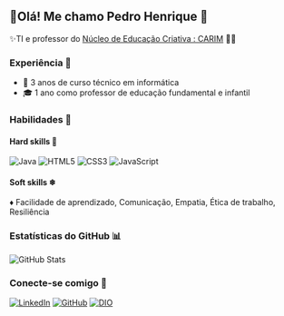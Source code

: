 ## 🌟Olá! Me chamo Pedro Henrique 👋
✨TI e professor do [Núcleo de Educação Criativa : CARIM](https://www.instagram.com/carim.criativo?igsh=Z3UwMnFqeGJhbDI1) 👨‍🏫

### Experiência 💠
- 🚀 3 anos de curso técnico em informática
- 🎓 1 ano como professor de educação fundamental e infantil

### Habilidades 🎲
#### Hard skills 🎼 

![Java](https://img.shields.io/badge/java-%23ED8B00.svg?style=for-the-badge&logo=openjdk&logoColor=white)
	![HTML5](https://img.shields.io/badge/HTML5-E34F26?style=for-the-badge&logo=html5&logoColor=white)
    	![CSS3](https://img.shields.io/badge/CSS3-1572B6?style=for-the-badge&logo=css3&logoColor=white)
        ![JavaScript](https://img.shields.io/badge/JavaScript-F7DF1E?style=for-the-badge&logo=javascript&logoColor=black)
       
#### Soft skills ❄ 

♦ Facilidade de aprendizado, Comunicação, Empatia, Ética de trabalho, Resiliência 

### Estatísticas do GitHub 📊
![GitHub Stats](https://github-readme-stats.vercel.app/api?username=pedrohenrique-fio&theme=transparent&bg_color=000&border_color=30A3DC&show_icons=true&icon_color=30A3DC&title_color=6d8ce8&text_color=FFF)

### Conecte-se comigo 🌌
[![LinkedIn](https://img.shields.io/badge/LinkedIn-0077B5?style=for-the-badge&logo=linkedin&logoColor=white)](https://www.linkedin.com/in/pedro-henrique-fiorim-guedes-42705a2a8/)
[![GitHub](https://img.shields.io/badge/GitHub-100000?style=for-the-badge&logo=github&logoColor=white)](https://github.com/pedrohenrique-fio)
[![DIO](https://img.shields.io/badge/DIO.me-FF5722?style=for-the-badge&logo=todoist&logoColor=white)](https://dio.me/users/pedrohenriquefiorimguedes)
